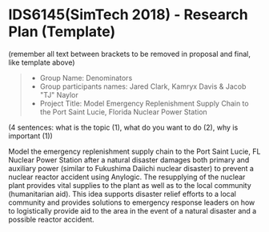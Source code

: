 # IDS6145(SimTech 2018) - Research Plan (Template)
(remember all text between brackets to be removed in proposal and final, like template above)

> * Group Name: Denominators
> * Group participants names: Jared Clark, Kamryx Davis & Jacob "TJ" Naylor
> * Project Title: Model Emergency Replenishment Supply Chain to the Port Saint Lucie, Florida Nuclear Power Station

(4 sentences: what is the topic (1), what do you want to do (2), why is important (1))

Model the emergency replenishment supply chain to the Port Saint Lucie, FL Nuclear Power Station after a natural disaster damages both primary and auxiliary power (similar to Fukushima Daiichi nuclear disaster) to prevent a nuclear reactor accident using Anylogic. The resupplying of the nuclear plant provides vital supplies to the plant as well as to the local community (humanitarian aid). This idea supports disaster relief efforts to a local community and provides solutions to emergency response leaders on how to logistically provide aid to the area in the event of a natural disaster and a possible reactor accident.
